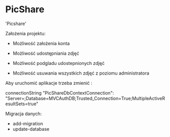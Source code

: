 # PicShare 

'Picshare' 

Założenia projektu: 

- Możliwość założenia konta 

- Możliwość udostępniania zdjęć 

- Możliwość podgladu udostepnionych zdjęć 

- Możliwość usuwania wszystkich zdjęć z poziomu administratora

Aby uruchomić aplikacje trzeba zmienić : 

connectionString "PicShareDbContextConnection": "Server=<serwersql>;Database=MVCAuthDB;Trusted_Connection=True;MultipleActiveResultSets=true"
  
 Migracja danych:  
  - add-migration 
  - update-database
